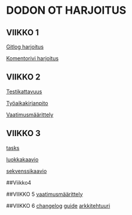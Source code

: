 # DODON OT HARJOITUS

## VIIKKO 1

[Gitlog harjoitus](https://github.com/lowdodo/ohte-harjoitustyo/blob/master/laskarit/viikko1/gitlog.txt)

[Komentorivi harjoitus](https://github.com/lowdodo/ohte-harjoitustyo/blob/master/laskarit/viikko1/komentorivi.txt)


## VIIKKO 2
[Testikattavuus](https://github.com/lowdodo/ohte-harjoitustyo/blob/master/laskarit/viikko2/testikattavuus.png)

[Työaikakirjanpito](https://github.com/lowdodo/ohte-harjoitustyo/blob/master/dokumentaatio/tyoaikakirjanpito.md)

[Vaatimusmäärittely](https://github.com/lowdodo/ohte-harjoitustyo/blob/master/dokumentaatio/vaatimusmaarittely.md)

## VIIKKO 3
[tasks](https://github.com/lowdodo/ohte-harjoitustyo/blob/master/tasks.py)

[luokkakaavio](https://github.com/lowdodo/ohte-harjoitustyo/blob/master/laskarit/viikko3/Monopoli_luokkakaavio.md)

[sekvenssikaavio](https://github.com/lowdodo/ohte-harjoitustyo/blob/master/laskarit/viikko3/sekvenssikaavio.md)

##Viikko4


##VIIKKO 5
[vaatimusmäärittely](https://github.com/lowdodo/ohte-harjoitustyo/blob/master/dokumentaatio/vaatimusmaarittely.md)

##VIIKKO 6
[changelog](https://github.com/lowdodo/ohte-harjoitustyo/blob/master/dokumentaatio/changelog.md)
[guide](https://github.com/lowdodo/ohte-harjoitustyo/blob/master/dokumentaatio/guide.md)
[arkkitehtuuri](https://github.com/lowdodo/ohte-harjoitustyo/blob/master/dokumentaatio/arkkitehtuuri.md)
